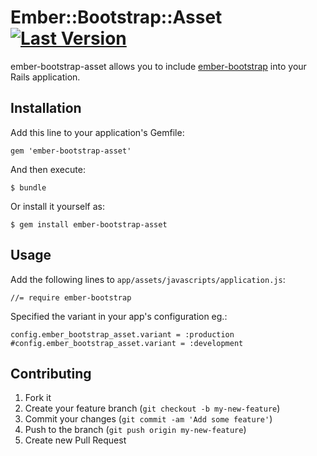 # Ember::Bootstrap::Asset [![Last Version](https://badge.fury.io/rb/ember-bootstrap-asset.png)](https://rubygems.org/gems/ember-bootstrap-asset)

ember-bootstrap-asset allows you to include [ember-bootstrap](https://github.com/emberjs-addons/ember-bootstrap) into your Rails application.

## Installation

Add this line to your application's Gemfile:

    gem 'ember-bootstrap-asset'

And then execute:

    $ bundle

Or install it yourself as:

    $ gem install ember-bootstrap-asset

## Usage

Add the following lines to `app/assets/javascripts/application.js`:

    //= require ember-bootstrap

Specified the variant in your app's configuration eg.:

    config.ember_bootstrap_asset.variant = :production
    #config.ember_bootstrap_asset.variant = :development


## Contributing

1. Fork it
2. Create your feature branch (`git checkout -b my-new-feature`)
3. Commit your changes (`git commit -am 'Add some feature'`)
4. Push to the branch (`git push origin my-new-feature`)
5. Create new Pull Request
